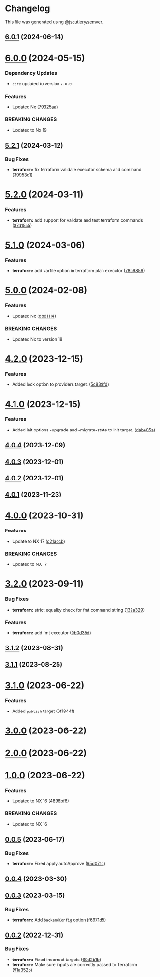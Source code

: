 # Changelog

This file was generated using [@jscutlery/semver](https://github.com/jscutlery/semver).

## [6.0.1](https://github.com/TriPSs/nx-extend/compare/terraform@6.0.0...terraform@6.0.1) (2024-06-14)



# [6.0.0](https://github.com/TriPSs/nx-extend/compare/terraform@5.2.1...terraform@6.0.0) (2024-05-15)

### Dependency Updates

* `core` updated to version `7.0.0`

### Features

* Updated Nx ([79325aa](https://github.com/TriPSs/nx-extend/commit/79325aa06e0251f45dbf295f6c19fc417a301fc7))


### BREAKING CHANGES

* Updated to Nx 19



## [5.2.1](https://github.com/TriPSs/nx-extend/compare/terraform@5.2.0...terraform@5.2.1) (2024-03-12)


### Bug Fixes

* **terraform:** fix terraform validate executor schema and command ([39953d1](https://github.com/TriPSs/nx-extend/commit/39953d162031426590923472329fb8cf5ce5bf44))



# [5.2.0](https://github.com/TriPSs/nx-extend/compare/terraform@5.1.0...terraform@5.2.0) (2024-03-11)


### Features

* **terraform:** add support for validate and test terraform commands ([87d15c5](https://github.com/TriPSs/nx-extend/commit/87d15c5b840588e9e87cc65ed4272e62a1ad86dc))



# [5.1.0](https://github.com/TriPSs/nx-extend/compare/terraform@5.0.0...terraform@5.1.0) (2024-03-06)


### Features

* **terraform:** add varfile option in terraform plan executor ([78b9859](https://github.com/TriPSs/nx-extend/commit/78b9859ed928c5163ace32c86070fa15f23aa304))



# [5.0.0](https://github.com/TriPSs/nx-extend/compare/terraform@4.2.0...terraform@5.0.0) (2024-02-08)


### Features

* Updated Nx ([db61114](https://github.com/TriPSs/nx-extend/commit/db61114abc4991ae0e66ade0660b2baee76263f0))


### BREAKING CHANGES

* Updated Nx to version 18



# [4.2.0](https://github.com/TriPSs/nx-extend/compare/terraform@4.1.0...terraform@4.2.0) (2023-12-15)


### Features

* Added lock option to providers target. ([5c839fd](https://github.com/TriPSs/nx-extend/commit/5c839fdeef0fed92b46654a14755ea6f12842be7))



# [4.1.0](https://github.com/TriPSs/nx-extend/compare/terraform@4.0.4...terraform@4.1.0) (2023-12-15)


### Features

* Added init options -upgrade and -migrate-state to init target. ([dabe05a](https://github.com/TriPSs/nx-extend/commit/dabe05a7d9ff0095e447d51896347e2c8f46e917))



## [4.0.4](https://github.com/TriPSs/nx-extend/compare/terraform@4.0.3...terraform@4.0.4) (2023-12-09)



## [4.0.3](https://github.com/TriPSs/nx-extend/compare/terraform@4.0.2...terraform@4.0.3) (2023-12-01)



## [4.0.2](https://github.com/TriPSs/nx-extend/compare/terraform@4.0.1...terraform@4.0.2) (2023-12-01)



## [4.0.1](https://github.com/TriPSs/nx-extend/compare/terraform@4.0.0...terraform@4.0.1) (2023-11-23)



# [4.0.0](https://github.com/TriPSs/nx-extend/compare/terraform@3.2.0...terraform@4.0.0) (2023-10-31)


### Features

* Update to NX 17 ([c21accb](https://github.com/TriPSs/nx-extend/commit/c21accbed588d43cb5a53b4ce5d061722e7740f2))


### BREAKING CHANGES

* Updated to NX 17



# [3.2.0](https://github.com/TriPSs/nx-extend/compare/terraform@3.1.2...terraform@3.2.0) (2023-09-11)


### Bug Fixes

* **terraform:** strict equality check for fmt command string ([132a329](https://github.com/TriPSs/nx-extend/commit/132a32956f40d60746bf6573b58bcd4d0ace1fc2))


### Features

* **terraform:** add fmt executor ([0b0d35d](https://github.com/TriPSs/nx-extend/commit/0b0d35dd1f8e709c357af27d88dcbfb3752ef2bc))



## [3.1.2](https://github.com/TriPSs/nx-extend/compare/terraform@3.1.1...terraform@3.1.2) (2023-08-31)



## [3.1.1](https://github.com/TriPSs/nx-extend/compare/terraform@3.1.0...terraform@3.1.1) (2023-08-25)



# [3.1.0](https://github.com/TriPSs/nx-extend/compare/terraform@3.0.0...terraform@3.1.0) (2023-06-22)


### Features

* Added `publish` target ([6f1844f](https://github.com/TriPSs/nx-extend/commit/6f1844f792b704d63fca2663363ca0f65fe6451c))



# [3.0.0](https://github.com/TriPSs/nx-extend/compare/terraform@2.0.0...terraform@3.0.0) (2023-06-22)



# [2.0.0](https://github.com/TriPSs/nx-extend/compare/terraform@1.0.0...terraform@2.0.0) (2023-06-22)



# [1.0.0](https://github.com/TriPSs/nx-extend/compare/terraform@0.0.5...terraform@1.0.0) (2023-06-22)


### Features

* Updated to NX 16 ([4896bf6](https://github.com/TriPSs/nx-extend/commit/4896bf66940e1b69e0f2e3971a7864a1da20b2ef))


### BREAKING CHANGES

* Updated to NX 16



## [0.0.5](https://github.com/TriPSs/nx-extend/compare/terraform@0.0.4...terraform@0.0.5) (2023-06-17)


### Bug Fixes

* **terraform:** Fixed apply autoApprove ([65d071c](https://github.com/TriPSs/nx-extend/commit/65d071c7e4b0eeb49632477204ac70369ae0f32c))



## [0.0.4](https://github.com/TriPSs/nx-extend/compare/terraform@0.0.3...terraform@0.0.4) (2023-03-30)



## [0.0.3](https://github.com/TriPSs/nx-extend/compare/terraform@0.0.2...terraform@0.0.3) (2023-03-15)


### Bug Fixes

* **terraform:** Add `backendConfig` option ([f6971d5](https://github.com/TriPSs/nx-extend/commit/f6971d54c26e1ac30f726b6917ed9dde51cb5f42))



## [0.0.2](https://github.com/TriPSs/nx-extend/compare/terraform@0.0.1...terraform@0.0.2) (2022-12-31)


### Bug Fixes

* **terraform:** Fixed incorrect targets ([69d2b1b](https://github.com/TriPSs/nx-extend/commit/69d2b1b949d019319c641b143b671243dffc821b))
* **terraform:** Make sure inputs are correctly passed to Terraform ([91a352b](https://github.com/TriPSs/nx-extend/commit/91a352b212755f080bb6bae4ca1d0a05e4e548dd))
